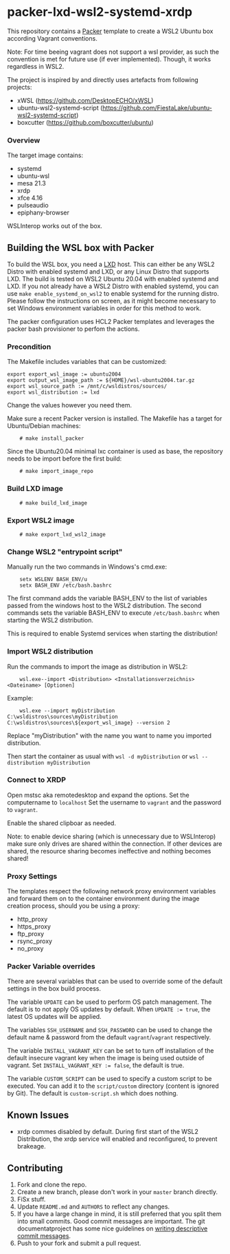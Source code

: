 # packer-lxd-wsl2-systemd-xrdp

This repository contains a [Packer](https://packer.io/) template to create a WSL2 Ubuntu box according Vagrant conventions.

Note: For time beeing vagrant does not support a wsl provider, as such the convention is met for future use (if ever implemented). Though, it works regardless in WSL2.

The project is inspired by and directly uses artefacts from following projects:
- xWSL (https://github.com/DesktopECHO/xWSL)
- ubuntu-wsl2-systemd-script (https://github.com/FiestaLake/ubuntu-wsl2-systemd-script)
- boxcutter (https://github.com/boxcutter/ubuntu)

### Overview

The target image contains:
- systemd
- ubuntu-wsl
- mesa 21.3
- xrdp 
- xfce 4.16
- pulseaudio
- epiphany-browser

WSLInterop works out of the box.

## Building the WSL box with Packer

To build the WSL box, you need a [LXD](https://linuxcontainers.org) host. This can either be any WSL2 Distro with enabled systemd and LXD, or any Linux Distro that supports LXD. The build is tested on WSL2 Ubuntu 20.04 with enabled systemd and LXD. If you not already have a WSL2 Distro with enabled systemd, you can use `make enable_systemd_on_wsl2` to enable systemd for the running distro. Please follow the instructions on screen, as it might become necessary to set Windows environment variables in order for this method to work.


The packer configuration uses HCL2 Packer templates and leverages the packer bash provisioner to perfom the actions.

### Precondition

The Makefile includes variables that can be customized:

```
export export_wsl_image := ubuntu2004
export output_wsl_image_path := ${HOME}/wsl-ubuntu2004.tar.gz
export wsl_source_path := /mnt/c/wsldistros/sources/
export wsl_distribution := lxd
```

Change the values however you need them.

Make sure a recent Packer version is installed. The Makefile has a target for Ubuntu/Debian machines:

```
    # make install_packer
```
Since the Ubuntu20.04 minimal lxc container is used as base, the repository needs to be import before the first build:

```
    # make import_image_repo
```

### Build LXD image

```
    # make build_lxd_image
```

### Export WSL2 image

```
    # make export_lxd_wsl2_image
```

### Change WSL2 "entrypoint script"
Manually run the two commands in Windows's cmd.exe:

```
    setx WSLENV BASH_ENV/u
    setx BASH_ENV /etc/bash.bashrc
```
The first command adds the variable BASH_ENV to the list of variables passed from the windows host to the WSL2 distribution.
The second commands sets the variable BASH_ENV to execute `/etc/bash.bashrc` when starting the WSL2 distribution.

This is required to enable Systemd services when starting the distribution!

### Import WSL2 distribution
Run the commands to import the image as distribution in WSL2:

```
    wsl.exe--import <Distribution> <Installationsverzeichnis> <Dateiname> [Optionen]
```

Example:

```
    wsl.exe --import myDistribution  C:\wsldistros\sources\myDistribution C:\wsldistros\sources\${export_wsl_image} --version 2
```
Replace "myDistribution" with the name you want to name you imported distribution.

Then start the container as usual with `wsl -d myDistribution` or `wsl --distribution myDistribution`

### Connect to XRDP
Open mstsc aka remotedesktop and expand the options. Set the computername to `localhost`
Set the username to `vagrant` and the password to `vagrant`.

Enable the shared clipboar as needed.

Note: to enable device sharing (which is unnecessary due to WSLInterop) make sure only drives are shared within the connection. 
If other devices are shared, the resource sharing becomes ineffective and nothing becomes shared!

### Proxy Settings

The templates respect the following network proxy environment variables
and forward them on to the container environment during the image creation
process, should you be using a proxy:

* http_proxy
* https_proxy
* ftp_proxy
* rsync_proxy
* no_proxy

### Packer Variable overrides

There are several variables that can be used to override some of the default
settings in the box build process. 

The variable `UPDATE` can be used to perform OS patch management.  The
default is to not apply OS updates by default.  When `UPDATE := true`,
the latest OS updates will be applied.

The variables `SSH_USERNAME` and `SSH_PASSWORD` can be used to change the
 default name & password from the default `vagrant`/`vagrant` respectively.

The variable `INSTALL_VAGRANT_KEY` can be set to turn off installation of the
default insecure vagrant key when the image is being used outside of vagrant.
Set `INSTALL_VAGRANT_KEY := false`, the default is true.

The variable `CUSTOM_SCRIPT` can be used to specify a custom script
to be executed. You can add it to the `script/custom` directory (content
is ignored by Git).
The default is `custom-script.sh` which does nothing.

## Known Issues

- xrdp commes disabled by default. During first start of the WSL2 Distribution, the xrdp service will enabled and reconfigured, to prevent brakeage.

## Contributing

1. Fork and clone the repo.
2. Create a new branch, please don't work in your `master` branch directly.
3. FiSx stuff.
4. Update `README.md` and `AUTHORS` to reflect any changes.
5. If you have a large change in mind, it is still preferred that you split them into small commits.  Good commit messages are important.  The git documentatproject has some nice guidelines on [writing descriptive commit messages](http://git-scm.com/book/ch5-2.html#Commit-Guidelines).
6. Push to your fork and submit a pull request.

